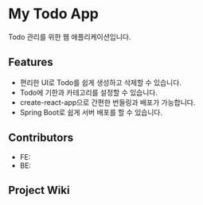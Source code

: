 # My Todo App
  Todo 관리를 위한 웹 애플리케이션입니다.

## Features
  - 편리한 UI로 Todo를 쉽게 생성하고 삭제할 수 있습니다.
  - Todo에 기한과 카테고리를 설정할 수 있습니다.
  - create-react-app으로 간편한 번들링과 배포가 가능합니다.
  - Spring Boot로 쉽게 서버 배포를 할 수 있습니다.

## Contributors
  - FE:
  - BE:

## Project Wiki

